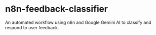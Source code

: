 # n8n-feedback-classifier
An automated workflow using n8n and Google Gemini AI to classify and respond to user feedback.
